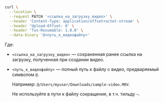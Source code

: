 ```bash
curl \
  --location \
  --request PATCH '<ссылка_на_загрузку_видео>' \
  --header 'Content-Type: application/offset+octet-stream' \
  --header 'Upload-Offset: 0' \
  --header 'Tus-Resumable: 1.0.0' \
  --data-binary '@<путь_к_видеофайлу>'
```

Где:
* `<ссылка_на_загрузку_видео>` — сохраненная ранее ссылка на загрузку, полученная при создании видео.
* `<путь_к_видеофайлу>` — полный путь к файлу с видео, предваряемый символом `@`.

    Например: `@/Users/myuser/Downloads/sample-video.MOV`.

    Не используйте в пути к файлу сокращения, в т.ч. тильду `~`.